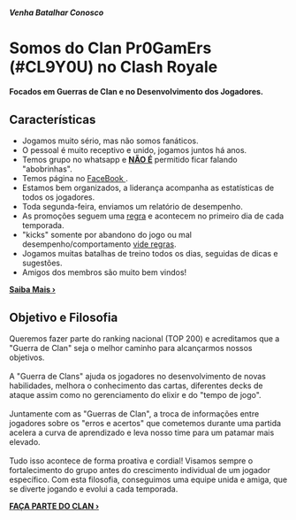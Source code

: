 
##### Venha Batalhar Conosco
<h1>Somos do Clan Pr0GamErs (#CL9Y0U) no Clash Royale</h1>
<h4>Focados em Guerras de Clan e no Desenvolvimento dos Jogadores.</h4>


## Características

* Jogamos muito sério, mas não somos fanáticos.
* O pessoal é muito receptivo e unido, jogamos juntos há anos.
* Temos grupo no whatsapp e <u><strong>NÃO É</strong></u> permitido ficar falando "abobrinhas".
* Temos página no <a href="http://facebook.com.br/pr0gamers"> FaceBook </a>.
* Estamos bem organizados, a liderança acompanha as estatísticas de todos os jogadores.
* Toda segunda-feira, enviamos um relatório de desempenho.
* As promoções seguem uma <a href="https://pr0gamers.github.io/pr0gamers/regras/">regra</a> e acontecem no primeiro dia de cada temporada.
* "kicks" somente por abandono do jogo ou mal desempenho/comportamento <a href="https://pr0gamers.github.io/pr0gamers/regras/"> vide regras</a>.
* Jogamos muitas batalhas de treino todos os dias, seguidas de dicas e sugestões.
* Amigos dos membros são muito bem vindos!

**[Saiba Mais ›][1]**

## Objetivo e Filosofia

Queremos fazer parte do ranking nacional (TOP 200) e acreditamos que a "Guerra de Clan" seja o melhor caminho para alcançarmos nossos objetivos. <br><br>
A "Guerra de Clans" ajuda os jogadores no desenvolvimento de novas habilidades, melhora o conhecimento das cartas, diferentes decks de ataque assim como no gerenciamento do elixir e do "tempo de jogo". <br><br>
Juntamente com as "Guerras de Clan", a troca de informações entre jogadores sobre os "erros e acertos" que cometemos durante uma partida acelera a curva de aprendizado e leva nosso time para um patamar mais elevado.<br><br>
Tudo isso acontece de forma proativa e cordial! Visamos sempre o fortalecimento do grupo antes do crescimento individual de um jogador específico. Com esta filosofia, conseguimos uma equipe unida e amiga, que se diverte jogando e evolui a cada temporada.

**[FAÇA PARTE DO CLAN ›][2]**




 [1]: https://pr0gamers.github.io/pr0gamers/sobre/
 [2]: https://pr0gamers.github.io/pr0gamers/regras/faca_parte_do_pr0gamers/
